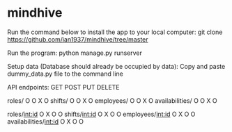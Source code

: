 # mindhive


Run the command below to install the app to your local computer:
  git clone https://github.com/ian1937/mindhive/tree/master
	
	
Run the program:
	python manage.py runserver
	
Setup data (Database should already be occupied by data):
	Copy and paste dummy_data.py file to the command line
	
API endpoints:
							GET			POST		PUT		DELETE
							
roles/						O			O			X		O
shifts/						O			O			X		O
employees/					O			O			X		O
availabilities/				O			O			X		O


roles/<int:id>				O			X			O		O
shifts/<int:id>				O			X			O		O
employees/<int:id>			O			X			O		O
availabilities/<int:id>		O			X			O		O
